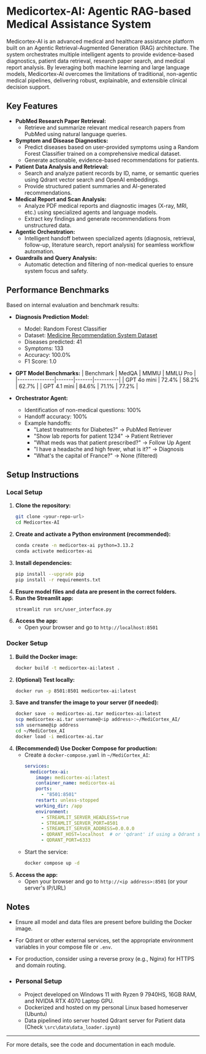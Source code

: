 # Medicortex-AI: Agentic RAG-based Medical Assistance System

Medicortex-AI is an advanced medical and healthcare assistance platform built on an Agentic Retrieval-Augmented Generation (RAG) architecture. The system orchestrates multiple intelligent agents to provide evidence-based diagnostics, patient data retrieval, research paper search, and medical report analysis. By leveraging both machine learning and large language models, Medicortex-AI overcomes the limitations of traditional, non-agentic medical pipelines, delivering robust, explainable, and extensible clinical decision support.

## Key Features

- **PubMed Research Paper Retrieval:**
  - Retrieve and summarize relevant medical research papers from PubMed using natural language queries.
- **Symptom and Disease Diagnostics:**
  - Predict diseases based on user-provided symptoms using a Random Forest Classifier trained on a comprehensive medical dataset.
  - Generate actionable, evidence-based recommendations for patients.
- **Patient Data Analysis and Retrieval:**
  - Search and analyze patient records by ID, name, or semantic queries using Qdrant vector search and OpenAI embeddings.
  - Provide structured patient summaries and AI-generated recommendations.
- **Medical Report and Scan Analysis:**
  - Analyze PDF medical reports and diagnostic images (X-ray, MRI, etc.) using specialized agents and language models.
  - Extract key findings and generate recommendations from unstructured data.
- **Agentic Orchestration:**
  - Intelligent handoff between specialized agents (diagnosis, retrieval, follow-up, literature search, report analysis) for seamless workflow automation.
- **Guardrails and Query Analysis:**
  - Automatic detection and filtering of non-medical queries to ensure system focus and safety.

## Performance Benchmarks

Based on internal evaluation and benchmark results:

- **Diagnosis Prediction Model:**
  - Model: Random Forest Classifier
  - Dataset: [Medicine Recommendation System Dataset](https://www.kaggle.com/datasets/noorsaeed/medicine-recommendation-system-dataset)
  - Diseases predicted: 41
  - Symptoms: 133
  - Accuracy: 100.0%
  - F1 Score: 1.0

- **GPT Model Benchmarks:**
  | Benchmark      | MedQA | MMMU  | MMLU Pro |
  |---------------|-------|-------|----------|
  | GPT 4o mini   | 72.4% | 58.2% | 62.7%    |
  | GPT 4.1 mini  | 84.6% | 71.1% | 77.2%    |

- **Orchestrator Agent:**
  - Identification of non-medical questions: 100%
  - Handoff accuracy: 100%
  - Example handoffs:
    - "Latest treatments for Diabetes?" → PubMed Retriever
    - "Show lab reports for patient 1234" → Patient Retriever
    - "What meds was that patient prescribed?" → Follow Up Agent
    - "I have a headache and high fever, what is it?" → Diagnosis
    - "What's the capital of France?" → None (filtered)

## Setup Instructions

### Local Setup

1. **Clone the repository:**
   ```sh
   git clone <your-repo-url>
   cd Medicortex-AI
   ```
2. **Create and activate a Python environment (recommended):**
   ```sh
   conda create -n medicortex-ai python=3.13.2
   conda activate medicortex-ai
   ```
3. **Install dependencies:**
   ```sh
   pip install --upgrade pip
   pip install -r requirements.txt
   ```
4. **Ensure model files and data are present in the correct folders.**
5. **Run the Streamlit app:**
   ```sh
   streamlit run src/user_interface.py
   ```
6. **Access the app:**
   - Open your browser and go to `http://localhost:8501`

### Docker Setup

1. **Build the Docker image:**
   ```sh
   docker build -t medicortex-ai:latest .
   ```
2. **(Optional) Test locally:**
   ```sh
   docker run -p 8501:8501 medicortex-ai:latest
   ```
3. **Save and transfer the image to your server (if needed):**
   ```sh
   docker save -o medicortex-ai.tar medicortex-ai:latest
   scp medicortex-ai.tar username@<ip address>:~/MediCortex_AI/
   ssh username@ip address
   cd ~/MediCortex_AI
   docker load -i medicortex-ai.tar
   ```
4. **(Recommended) Use Docker Compose for production:**
   - Create a `docker-compose.yaml` in `~/MediCortex_AI`:
     ```yaml
     services:
       medicortex-ai:
         image: medicortex-ai:latest
         container_name: medicortex-ai
         ports:
           - "8501:8501"
         restart: unless-stopped
         working_dir: /app
         environment:
           - STREAMLIT_SERVER_HEADLESS=true
           - STREAMLIT_SERVER_PORT=8501
           - STREAMLIT_SERVER_ADDRESS=0.0.0.0
           - QDRANT_HOST=localhost  # or 'qdrant' if using a Qdrant service in compose
           - QDRANT_PORT=6333
     ```
   - Start the service:
     ```sh
     docker compose up -d
     ```
5. **Access the app:**
   - Open your browser and go to `http://<ip address>:8501` (or your server's IP/URL)

## Notes

- Ensure all model and data files are present before building the Docker image.
- For Qdrant or other external services, set the appropriate environment variables in your compose file or `.env`.
- For production, consider using a reverse proxy (e.g., Nginx) for HTTPS and domain routing.

- ### Personal Setup

    - Project developed on Windows 11 with Ryzen 9 7940HS, 16GB RAM, and NVIDIA RTX 4070 Laptop GPU.
    - Dockerized and hosted on my personal Linux based homeserver (Ubuntu)
    - Data pipelined into server hosted Qdrant server for Patient data (Check `\src\data\data_loader.ipynb`)

---
For more details, see the code and documentation in each module.